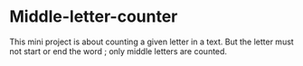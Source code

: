 # Middle-letter-counter
This mini project is about counting a given letter in a text. But the letter must not start or end the word ; only middle letters are counted.

